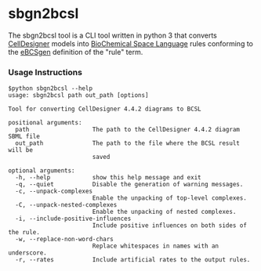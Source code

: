 <h1>sbgn2bcsl</h1>
The sbgn2bcsl tool is a CLI tool written in python 3 that converts <a href=http://celldesigner.org/>CellDesigner<a/> models into 
<a href=https://journals.plos.org/plosone/article?id=10.1371/journal.pone.0238838>BioChemical Space Language<a/> rules conforming to the 
<a href=https://www.fi.muni.cz/~xtrojak/files/papers/eBCSgen_tutorial.pdf>eBCSgen</a> definition of the "rule" term.
<ln/>

<h3>Usage Instructions</h3>

    $python sbgn2bcsl --help
    usage: sbgn2bcsl path out_path [options]

    Tool for converting CellDesigner 4.4.2 diagrams to BCSL

    positional arguments:
      path                  The path to the CellDesigner 4.4.2 diagram SBML file
      out_path              The path to the file where the BCSL result will be
                            saved

    optional arguments:
      -h, --help            show this help message and exit
      -q, --quiet           Disable the generation of warning messages.
      -c, --unpack-complexes
                            Enable the unpacking of top-level complexes.
      -C, --unpack-nested-complexes
                            Enable the unpacking of nested complexes.
      -i, --include-positive-influences
                            Include positive influences on both sides of the rule.
      -w, --replace-non-word-chars
                            Replace whitespaces in names with an underscore.
      -r, --rates           Include artificial rates to the output rules.
